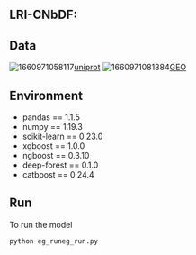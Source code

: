 ## LRI-CNbDF:



## Data

![1660971058117](M:\LRI-CNbDF\readme.assets\1660971058117.png)[uniprot](https://www.uniprot.org/) ![1660971081384](M:\LRI-CNbDF\readme.assets\1660971081384.png)[GEO](https://www.ncbi.nlm.nih.gov/geo/)

## Environment

- pandas == 1.1.5
- numpy == 1.19.3
- scikit-learn == 0.23.0
- xgboost == 1.0.0
- ngboost == 0.3.10
- deep-forest == 0.1.0
- catboost == 0.24.4

## Run

To run the model

```
python eg_runeg_run.py
```

